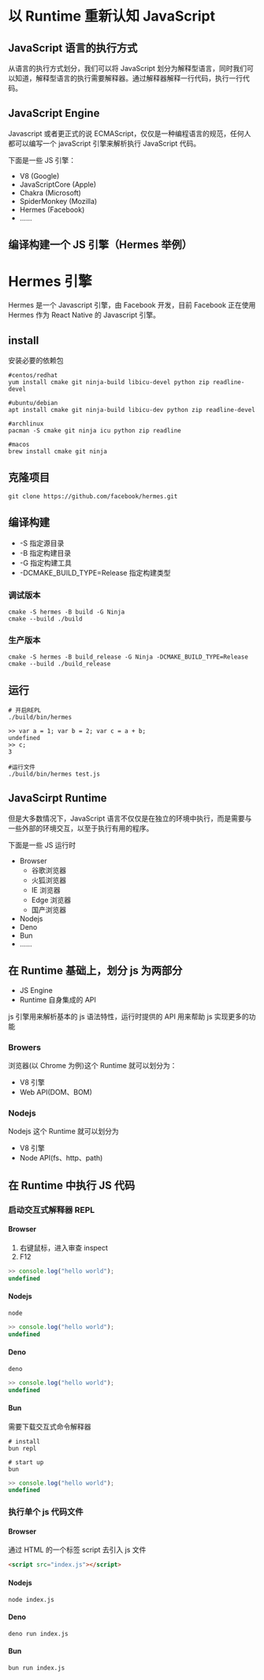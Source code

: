 # 以 Runtime 重新认知 JavaScript

## JavaScript 语言的执行方式

从语言的执行方式划分，我们可以将 JavaScript 划分为解释型语言，同时我们可以知道，解释型语言的执行需要解释器。通过解释器解释一行代码，执行一行代码。

## JavaScript Engine

Javascript 或者更正式的说 ECMAScript，仅仅是一种编程语言的规范，任何人都可以编写一个 javaScript 引擎来解析执行 JavaScript 代码。

下面是一些 JS 引擎：

- V8 (Google)
- JavaScriptCore (Apple)
- Chakra (Microsoft)
- SpiderMonkey (Mozilla)
- Hermes (Facebook)
- ……

## 编译构建一个 JS 引擎（Hermes 举例）

# Hermes 引擎

Hermes 是一个 Javascript 引擎，由 Facebook 开发，目前 Facebook 正在使用 Hermes 作为 React Native 的 Javascript 引擎。

## install

安装必要的依赖包

```shell
#centos/redhat
yum install cmake git ninja-build libicu-devel python zip readline-devel

#ubuntu/debian
apt install cmake git ninja-build libicu-dev python zip readline-devel

#archlinux
pacman -S cmake git ninja icu python zip readline

#macos
brew install cmake git ninja
```

## 克隆项目

```shell
git clone https://github.com/facebook/hermes.git
```

## 编译构建

- -S 指定源目录
- -B 指定构建目录
- -G 指定构建工具
- -DCMAKE_BUILD_TYPE=Release 指定构建类型

### 调试版本

```shell
cmake -S hermes -B build -G Ninja
cmake --build ./build
```

### 生产版本

```shell
cmake -S hermes -B build_release -G Ninja -DCMAKE_BUILD_TYPE=Release
cmake --build ./build_release
```

## 运行

```shell
# 开启REPL
./build/bin/hermes

>> var a = 1; var b = 2; var c = a + b;
undefined
>> c;
3

#运行文件
./build/bin/hermes test.js

```

## JavaScirpt Runtime

但是大多数情况下，JavaScript 语言不仅仅是在独立的环境中执行，而是需要与一些外部的环境交互，以至于执行有用的程序。

下面是一些 JS 运行时

- Browser
  - 谷歌浏览器
  - 火狐浏览器
  - IE 浏览器
  - Edge 浏览器
  - 国产浏览器
- Nodejs
- Deno
- Bun
- ……

## 在 Runtime 基础上，划分 js 为两部分

- JS Engine
- Runtime 自身集成的 API

js 引擎用来解析基本的 js 语法特性，运行时提供的 API 用来帮助 js 实现更多的功能

### Browers

浏览器(以 Chrome 为例)这个 Runtime 就可以划分为：

- V8 引擎
- Web API(DOM、BOM)

### Nodejs

Nodejs 这个 Runtime 就可以划分为

- V8 引擎
- Node API(fs、http、path)

## 在 Runtime 中执行 JS 代码

### 启动交互式解释器 REPL

#### Browser

1. 右键鼠标，进入审查 inspect
2. F12

```javascript
>> console.log("hello world");
undefined
```

#### Nodejs

```shell
node
```

```javascript
>> console.log("hello world");
undefined
```

#### Deno

```shell
deno
```

```javascript
>> console.log("hello world");
undefined
```

#### Bun

需要下载交互式命令解释器

```shell
# install
bun repl

# start up
bun
```

```javascript
>> console.log("hello world");
undefined
```

### 执行单个 js 代码文件

#### Browser

通过 HTML 的一个标签 script 去引入 js 文件

```html
<script src="index.js"></script>
```

#### Nodejs

```shell
node index.js
```

#### Deno

```shell
deno run index.js
```

#### Bun

```shell
bun run index.js
```
